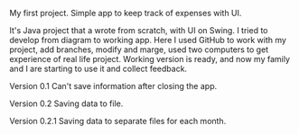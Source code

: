 My first project. Simple app to keep track of expenses with UI. 

It's Java project that a wrote from scratch, with UI on Swing. I tried to develop from diagram to working app.
Here I used GitHub to work with my project, add branches, modify and marge, used two computers to get experience of real life project.
Working version is ready, and now my family and I are starting to use it and collect feedback.


Version 0.1
Can't save information after closing the app.

Version 0.2
Saving data to file.

Version 0.2.1
Saving data to separate files for each month.
